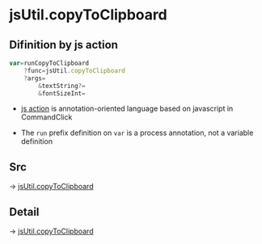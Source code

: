 # jsUtil.copyToClipboard

## Difinition by js action

```js.js
var=runCopyToClipboard
	?func=jsUtil.copyToClipboard
	?args=
		&textString?=
		&fontSizeInt=
```

- [js action](#) is annotation-oriented language based on javascript in CommandClick

- The `run` prefix definition on `var` is a process annotation, not a variable definition

## Src

-> [jsUtil.copyToClipboard](https://github.com/puutaro/CommandClick/blob/master/app/src/main/java/com/puutaro/commandclick/fragment_lib/terminal_fragment/js_interface/JsUtil.kt#L22)

## Detail

-> [jsUtil.copyToClipboard](https://github.com/puutaro/CommandClick/blob/master/md/developer/js_interface/details/JsUtil/copyToClipboard.md)
